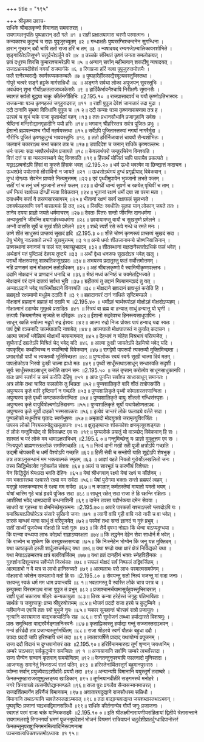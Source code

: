 +++
title = "१९५"

+++
श्रीकृष्ण उवाच-  
राधिके श्रीबालकृष्णो विमानात् समवातरत् ।  
रायगामलनृपतिः पुष्पहारान् ददौ गले ॥१ ॥
राज्ञी प्रक्षालयामास चरणौ परमात्मनः ।  
कन्यकाश्च कुटुम्बं च राज्ञः पुपूजुरच्युतम् ॥२ ॥
गन्धाक्षतैः पुष्पस्रग्भिश्चन्दनेन सुगन्धिना ।  
हारान् गुच्छान् ददौ चापि ततो राजा हरिं च तम् ॥३ ॥
न्यषादयद् रम्यगजेऽम्बालिकावरशोभिते ।  
शृङ्गारितेऽतिसुभगे चतुर्दन्तेऽर्जुने वरे ॥४ ॥
उच्चके संस्थितं कृष्णं जनता समलोकयत् ।  
छत्रं दधुश्च शिरसि कुमाराश्चामरेऽपि च ॥५ ॥
अन्यान् सर्वान् महीमानान् शकटीषु न्यषादयत् ।  
राजाऽभ्रामयदीशेशं नगर्यां राजमार्गके ॥६ ॥
रिगाप्रजा हरिं नत्वा पुपूजुरुत्तमोत्तमैः ।  
फलै रत्नैरम्बराद्यैः स्वर्णरूप्यककम्बलैः ॥७ ॥
पुष्पहारैर्हीरकाद्यैरमूल्यवस्तुभिस्तथा ।  
गोपुरे चत्वरे सङ्गे हट्टके मार्गसन्निधौ ॥८ ॥
अङ्गणे सर्वथा लोका अपूजयन् सुवस्तुभिः ।  
अवर्धयन् शुभा गौर्योऽक्षतलाजाब्जकेसरैः ॥९ ॥
हार्दिकैर्भावनैश्चापि निरीक्षणैः सुमानसैः ।  
स्वागतं सर्वतो बुद्ध्या चक्रुः कीर्तनगीतिभिः ॥2.195.१० ॥
राजप्रासादवर्यं च ययौ कृष्णोऽतिभास्वरः ।  
राजकन्याः पञ्च कृष्णहस्तं जगृहुरादरात् ॥११ ॥
राज्ञी पुपूज देवेशं जामातारं तदा मुदा ।  
ददौ दानानि सुभगा विविधानि पुपूज च ॥१ २॥
ददौ कन्याः पञ्च कृष्णनारायणाय तत्र ह ।  
उत्सवं च शुभं चक्रे राजा कृतार्थतां वहन् ॥१३॥
ततः प्रधानसौधानि प्रजागृहाणि सर्वशः ।  
श्रेष्ठिनां मन्दिरोद्यानगृहादीनि ययौ हरिः ॥१४॥
भगवान् श्रीहरिस्तत्र सर्वत्र पूजितः प्रभुः ।  
ईशानो ब्रह्मपत्न्यश्च गौर्यो महर्षयस्तथा ॥१५॥
सर्वेऽपि पूजितास्तस्यां नगर्यां नागरैर्मुदा ।  
गौरीभिः पूजितं कृष्णकुटुम्बं भाववस्तुभिः ॥१६ ॥
ततो हरिर्निजावासं चाययौ सैन्यशोभितः ।  
जलपानं चकाराऽथ सभां चकार तत्र च ॥१७॥
उपादिदेश च जनान् राधिके कृष्णवल्लभः ।  
धर्मः पाल्यः सदा भक्तैरर्थस्तेन प्रजायते ॥१८॥
केवलार्थपरो जन्तुरचिरेण विनश्यति ।  
वित्तं दत्तं च वा न्यस्तमस्थाने चेद् विनश्यति ॥१९॥
हिंसार्थं योजितं चापि पापायैव प्रकल्पते ।  
यद्वाऽऽत्मनोऽपि हिंसां वा कुरुते हिंसकं भवत् ॥2.195.२०॥
धर्म ऊधो भवत्येव मा छिन्द्यात्तं कदाचन ।  
ऊधश्छेदे पयोलाभो क्षीरार्थिनो न जायते ॥२१ ॥
ऊधसोऽर्थमयं दुग्धं प्रगृह्णीयाद् विवेकवान् ।  
दुग्धं दोग्ध्र्याः सेवनेन प्राप्यते नित्यमुत्तमम् ॥२२॥
एवं पृथ्वीमुपायेन भुञ्जानो लभते फलम् ।  
सतीं गां च तनुं धर्मं भुञ्जानो लभते फलम् ॥२३॥
दोग्ध्रीं धान्यं सुवर्णं च रक्षयेत् पृथिवीं च ताम् ।  
धर्मं नित्यं रक्षयेच्च दोग्ध्रीं मत्वा विवेकवान् ॥२४॥
भूतानां रक्षणं धर्मो दया सा परमा मता ।  
दयाधर्मेण कर्ता वै तरत्यसारसागरम् ॥२५॥
भीतानां रक्षणं कार्यं रक्षाफलं सुलभ्यते ।  
दशवर्षसहस्राणि स्वर्गे वासात्मकं हि तत् ॥२६॥
स्विष्टिः स्वधीतिः सुतपा यान् लोकान् जयते ततः ।  
तानेव दयया प्राज्ञो जयते धर्ममाचरन् ॥२७॥
देवताः पितरः सन्तो जीवन्ति दानधर्मणा ।  
अन्यभूतानि जीवन्ति दयागार्हस्थ्यधर्मणा ॥२८॥
छायायामप्सु वायौ च सुखमुष्णे प्रमेलने ।  
अग्नौ वाससि सूर्ये च सुखं शीते प्रमेलने ॥२९॥
शब्दे स्पर्शे रसे रूपे गन्धे च रमते मनः ।  
उष्णे शीतं साधुरूपं प्राप्तव्यं सुखदं हृदि ॥2.195.३ ०॥
शीते चोष्णं कृष्णरूपं प्राप्तव्यं सुखदं सदा ।  
तेषु भोगेषु नाऽसक्तो लभते सुखमुत्तमम् ॥३ १॥
अन्ये धर्माः शीतजानामन्ये चोष्णनिवासिनाम् ।  
उष्णस्थानां स्नानजं च फलं यत् स्याच्छुभप्रदम् ॥३२॥
शीतस्थानां यज्ञदानैस्ततोऽधिकं फलं भवेत् ।  
अर्थदानं मतं पुष्टिप्रदं देहस्य तुष्टये ॥३३ ॥
अर्थो द्वेधा धनरूपः सुखदोऽत्र भवेत् खलु ।  
परार्थो मोक्षरूपस्तु शाश्वतिकसुखप्रदः ॥३४॥
अभयस्य प्रदातुस्तु फलं सर्वोत्तमोत्तमम् ।  
नहि प्राणसमं दानं मोक्षदानं ततोऽधिकम् ॥३५॥
अहं श्रीबालकृष्णो वै स्वामिश्रीकृष्णवल्लभः ।  
ददामि मोक्षदानं च प्राणदानं धनादि च ॥३६॥
श्रेष्ठं मध्यं कनिष्ठं च त्रयमेतद्विभज्यते ।  
मोक्षदानं परं दानं दातव्यं सर्वथा भुवि ॥३७॥
ग्रहीतव्यं तु तद्दानं नित्यानन्दप्रदं तु यत् ।  
अन्याऽऽदाने भवेद् व्याधिर्मोक्षदाने विनश्यति ॥३८॥
मोक्षदाने ब्रह्मदानं ब्रह्मभूतं करोति हि ।  
ब्रह्मवृक्षो रक्ष्यमाणो मधुहेम ददाति वै ॥३ ९॥
ब्रह्मदानपरं दानं नाधिकं सृष्टिमण्डले ।  
मोक्षदानं ब्रह्मदानं ब्रह्माहं मां ददामि च ॥2.195.४० ॥
धर्मोऽहं चार्थरूपोऽहं मोक्षोऽहं मोक्षदोऽप्यहम् ।  
मोक्षात्मानं ददाम्येव मुमुक्षवे प्रसादितः ॥४१ ॥
स्त्रियं वा ब्रह्म वा हन्यात् साधुं हन्यात्तु यो घृणी ।  
तत्पापैः क्रियमाणैश्च सृज्यते स दरिद्रकः ॥४२॥
ईशानो रुद्रदेवश्च हिनस्त्यसाधुपापिनः ।  
साधून् रक्षति सर्वात्मा मद्रूपो रुद्र ईश्वरः ॥४२॥
आत्मा रुद्रो निजः प्रोक्तः पापं हन्याद् यदा स्वतः ।  
पापं द्वेषो वञ्चनादि चात्मघातादि नाशयेत् ॥४४॥
आत्मघातो मोक्षघातस्तं न कुर्यात् कदाचन ।  
आत्मा स्वार्थी भवेन्नित्यं मोक्षार्थी मत्समागमात् ॥४५॥
देहभावं न चोहेत मिश्रभावं परित्यजेत् ।  
शुष्कैरार्द्रं दह्यतेऽपि मिश्रितं चेद् भवेद् यदि ॥४६ ॥
आत्मा दुःखी जायतेऽपि देहमिश्रो भवेद् यदि ।  
पापकृद्भिः कथञ्चिच्च न स्यान्मिश्रो विवेकवान् ॥४७॥
रागद्वेषौ पापरूपौ त्यक्तव्यौ मुक्तिमिच्छता ।  
प्रमादमोहौ पापौ च त्यक्तव्यौ भूतिमिच्छता ॥४८॥
पुण्यलोकः स्वयं स्वर्गः सुखी चात्मा दिवं मतम् ।  
पापलोकोऽत्र निरयो दुःखी चात्मा ह्यधो मतः ॥४९॥
पृथ्वी साधूँस्तथाऽसाधून् सन्धारयति सदृशी ।  
सूर्यः साधूँस्तथाऽसाधून् करोति तापनं समः ॥2.195.५० ॥
जलं तृप्तान् करोत्येव साधूनसाधुकानपि ।  
वातः प्राणं स्पर्शनं च समं करोति देहिषु ॥५१ ॥
आपः पुनन्ति सर्वांश्च साध्वसाधून् समानतः ।  
अत्र लोके तथा चास्ति फललोके तु भिन्नता ॥५२॥
पुण्यशालिकृते वारि शीतं तत्रोपसर्पति ।  
अपुण्यस्य कृते वारि दृष्टिमार्गं न गच्छति ॥५३॥
पुण्यशालिकृते पृथ्वी कोमलास्तरणान्विता ।  
अपुण्यस्य कृते पृथ्वी कण्टककर्करान्विता ॥५४॥
पुण्यशालिकृते वायुः शीतलो गन्धिसंस्पृशः ।  
अपुण्यस्य कृते वायुर्विषोल्बणोऽतिदारुणः ॥५५॥
पुण्यशालिकृते सूर्यो यथापेक्षोष्णताप्रदः ।  
अपुण्यस्य कृते सूर्यो दाहको भस्मसात्करः ॥५६॥
इत्येवं चान्तरं लोके फलाढ्ये वर्तते सदा ।  
पुण्यलोको मधुमाँश्च घृतादः स्वर्णभूषणः ॥५७॥
अमृतादो मोदयुक्तो जरामृत्युविवर्जितः ।  
पापस्य लोको निरयस्तमोदुःखसुतापनः ॥५८॥
क्षुत्तृड्व्याप्तः शोककोशः क्षणमृत्युवशङ्गतः ।  
तं लोकं गन्तुमिच्छेद् यो विवेकभ्रष्ट एव सः ॥१९॥
पुण्यलोकं प्रयातुं यो वाञ्च्छेद् विवेकवान् हि सः ।  
शाश्वतं च परं लोकं मम धामाऽक्षराभिधम् ॥2.195.६ ०॥
गन्तुमिच्छेत्तु यः प्राज्ञो मुमुक्षूत्तम एव सः ।  
नित्यपूजो ब्राह्मणस्तल्लोकं समभिगच्छति ॥६ १॥
नित्यं दानी मखी रक्षी पूजी क्षत्रोऽपि गच्छति ।  
उद्यमी चोपकारी च धर्मी वैश्योऽपि गच्छति ॥६२॥
हिती सेवी च सन्तोषी याति शूद्रोऽपि शेषभुक् ।  
तत्र तत्राऽनुसन्धानं मम भक्त्यात्मकं स्मृतम् ॥६३ ॥
आज्ञां वहते नियतो गुरोर्योऽस्खलितो जनः ।  
तस्य सिद्धिर्भवत्येव गुरोबर्लान्न संशयः ॥६४॥
अल्पं च सारभूतं च करणीयं विशेषतः ।  
येन सिद्धिर्द्रुतं श्रेयःप्रदा भवति देहिनः ॥६५॥
येषां श्रीभगवान् रक्ष्यो येषां रक्ष्यं च कीर्तनम् ।  
मम भक्तास्तथा रक्ष्यास्ते रक्ष्या मम सर्वदा ॥५६॥
येषां पुरोगमा भक्ताः सन्तो ब्रह्मपरं त्वहम् ।  
यद्गृहे भक्तकन्याश्च ते रक्ष्या मम सर्वदा ॥६७॥
न कालात् कर्मतस्तेषां मायातो यमतो भयम् ।  
योषां चास्मि गृहे चाहं हृदये पूजितः सदा ॥६८॥
साधून् रक्षेत् सदा राजा ते हि रक्षन्ति रक्षिताः ।  
आशीरेषां भवेद् धामप्रदात्री बन्धनाशिनी ॥६९॥
दानेन तपसा यज्ञैर्भक्त्या दमेन सेवया ।  
साधवो वा गृहस्था वा क्षेममिच्छेयुरात्मनः ॥2.195.७०॥
अपारे पारकर्ता यश्चाऽप्लवे प्लवदोऽपि यः ।  
यमाश्रित्याऽतिघोरेऽत्र संसारे सुखिनो जनाः ॥७१ ॥
त्यागी वापि गृही वापि नरो नारी च वा भवेत् ।  
तारकं बान्धवं मत्वा साधुं तं परिपूजयेत् ॥७२॥
परमेशं तथा सन्तं ज्ञानदं च गुरुं प्रभुम् ।  
सतीं साध्वीं पूजयेच्च मोक्षदो हि यतो गुरुः ॥७३॥
किं तैर्ये वृषभा नोह्याः किं धेन्वा वाऽप्यदुग्धया ।  
किं पत्न्या वन्ध्यया लाभः कोऽर्था राज्ञाऽप्यरक्षता ॥७४॥
किं तद्धनेन देहेन सेवा साधोर्न मे भवेत् ।  
किं राज्येन च शुष्केण किं दस्युग्रस्तसम्पदा ॥७५॥
किं निःस्नेहेन भोग्येन किं जनु यन्न मुक्तिदम् ।  
यथा काष्ठकृतो हस्ती शार्दूलश्चर्मकृद् यथा ॥७६॥
यथा षण्ढो यथा क्षारं क्षेत्रं निर्विद्यको यथा ।  
यथा मेघाऽऽडम्बरश्च क्षत्रं बलविवर्जितम् ॥७७॥
यथा व्रतं दानहीनं भक्तः स्नेहविहीनकः ।  
गुरुर्ज्ञानादिशून्यश्च सर्वेप्येते निरर्थकाः ॥७८॥
सफलं मोक्षदं सर्वं निष्फलं तद्विवर्जितम् ।  
आत्मलाभो न वै यत्र स लाभो हानिरुच्यते ॥७९॥
आत्मलाभः परो लाभः परमात्मसमर्पणम् ।  
मोक्षलाभो भवेत्तेन सत्यलाभो मतो हि सः ॥2.195.८० ॥
सेवयन्तु सतो नित्यं भजन्तु मां सदा जनाः ।  
रक्षयन्तु स्वकं धर्म मम धाम प्रयान्त्वपि ॥८ १॥
भवतामस्तु वै स्वस्ति लोके चात्र परत्र च ।  
इत्युक्त्वा विररामाऽथ राजा पुपूज तं प्रभुम् ॥८२॥
प्रजाश्चानर्चयामासुर्बहुवस्तुभिरादरात् ।  
राज्ञी पूजां चकाराथ श्रीहरेः कन्यकायुता ॥८३॥
तिस्रः कन्या हरेर्हस्तं जगृहुः पतिभाविताः ।  
सार्थकं च जनुश्चक्रुः प्राप्य श्रीपुरुषोत्तमम् ॥८४॥
भोजनं प्रददौ राजा हरये च कुटुम्बिने ।  
महीमानेभ्य एवापि ततः स्वो बुभुजे नृपः ॥८५॥
चकार सुमहान्तं चोत्सवं रात्रौ प्रजायुतः ।  
नृत्यानि कारयामास वाद्यभक्त्यादिभिः सह ॥८६॥
रात्रौ सुभोजनं लब्ध्वा हर्याद्यास्ते विशश्रमुः ।  
प्रातः समुत्थिता वाद्यरवैर्मङ्गलनिःस्वनैः ॥८७॥
कृताह्निकास्तु हर्याद्या गन्तुं सज्जास्तदाऽभवन् ।  
मन्त्रं हरिर्ददौ तत्र प्रजाभ्यस्तूर्णमर्थितम् ॥८८॥
राजा श्रीहरये स्वर्णं यौतकं बहुधा ददौ ।  
उपदाः प्रददौ चापि हरिश्चापि धनं तदा ॥८९॥
लातवायर्षिणे प्रादाद् यथायोग्यं प्रपूजनम् ।  
राजा ददौ विदायं च दुग्धपानोत्तरं ततः ॥2.195.९०॥
हरिर्विमानमारुह्य तूर्णं शृण्वन् जयध्वनिम् ।  
अम्बरे चाऽभवत् सर्वकुटुम्बेन समन्वितः ॥९ १ ॥
अन्ययानानि सर्वाणि चाम्बरे त्वभवँस्तदा ।  
राजा सैन्येन सन्मानं कृतवान् समयोचितम् ॥९२॥
फेनतन्तुनृपश्चापि फालनादो मुनिस्तदा ।  
आजग्मतुः समानेतुं निजराज्यं सतां पतिम् ॥९३ ॥
हरिस्तेनार्थितस्तूर्णं बहुमानपुरःसरः ।  
व्योम्ना सर्वान् प्रयुज्यैवाऽऽशीर्वादैः प्रययौ तदा ॥९४॥
अन्यान्यपि विमानानि ययुस्तूर्णं तदाम्बरे ।  
फेनतन्तुमहाराजराष्ट्रमुल्लङ्घ्य खाडिकाम् ॥९५॥
तूर्णनयानदीतीरे सङ्गमस्थे मनोहरे ।  
नगरे त्रिनयाख्ये तत्समीपोद्यानमण्डले ॥९६॥
राजा पुरः प्रगत्वैव सैन्यसन्मानमाचरत् ।  
राजदर्शितमार्गेण हरिर्नैजं विमानकम् ॥९७॥
अवातारयदुद्याने राजसौधस्य सन्निधौ ।  
विमानानि तथाऽन्यानि चावतेरुस्तदाऽम्बरात् ॥९८॥
तदा वाद्यान्यवाद्यन्त जयशब्दास्तथाऽभवन् ।  
पुष्पवृष्टिः प्रजानां चाऽभवद्विमानसन्निधौ ॥९९॥
राधिके कीर्तनान्येव गौर्यो जगुः प्रजाजनाः ।  
स्वागतं परमं राजा चक्रे यान्त्रिकसद्रवैः ॥2.195.१० ०॥
इति श्रीलक्ष्मीनारायणीयसंहितायां द्वितीये त्रेतासन्ताने रायगामलराष्ट्रे रिगानगर्यां भ्रमणं पूजनमुपदेशनं भोजनं विश्रमणं रात्रियापनं चतुर्दशीप्रातर्दुग्धादिपानोत्तरं फेनतन्तुनृपराष्ट्राभिगमनमित्यादिनिरूपणनामा  
पञ्चनवत्यधिकशततमोऽध्यायः ॥१ ९५॥
    
